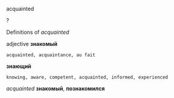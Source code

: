 acquainted

?


Definitions of _acquainted_

adjective
**знакомый**

    acquainted, acquaintance, au fait
**знающий**

    knowing, aware, competent, acquainted, informed, experienced

_acquainted_
**знакомый**, **познакомился**